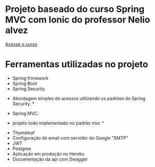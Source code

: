 # Projeto baseado do curso Spring MVC com Ionic do professor Nelio alvez
[Acesse o curso](https://www.udemy.com/course/spring-boot-ionic/learn/lecture/10789340#overview)


# Ferramentas utilizadas no projeto
- Spring frimework
- Spring Boot
- Spring Security.
* Abordagem simples de acessos utilizando os padrões do Spring Security. *

- Spring MVC.
* projeto todo implementado no padrão mvc *
- Thymeleaf
- Configuração de email com servidor do Google "SMTP"
- JWT
- Postgres
- Aplicação em produção no Heroku
- Documentação da api com Swagger
